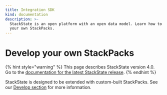 ```yaml
---
title: Integration SDK
kind: documentation
description: >-
  StackState is an open platform with an open data model. Learn how to create
  your own StackPacks.
---
```


# Develop your own StackPacks

{% hint style="warning" %}
This page describes StackState version 4.0.  
Go to the [documentation for the latest StackState release](https://docs.stackstate.com/).
{% endhint %}

StackState is designed to be extended with custom-built StackPacks. See our [Develop section](../develop/) for more information.

